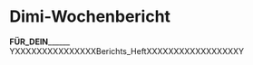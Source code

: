 # Dimi-Wochenbericht
________________FÜR_DEIN______________________
YXXXXXXXXXXXXXXXBerichts_HeftXXXXXXXXXXXXXXXXXY
